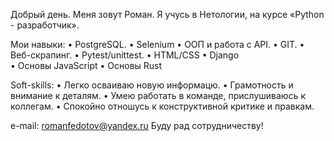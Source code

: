 Добрый день. Меня зовут Роман. Я учусь в Нетологии, на курсе «Python - разработчик».

Мои навыки: 
• PostgreSQL.
﻿﻿• Selenium
• ООП и работа c API.
﻿﻿• GIT.
• Веб-скрапинг.
﻿﻿• Pytest/unittest.
﻿﻿• HTML/CSS
• Django  
• Основы JavaScript
• Основы Rust  

﻿﻿Soft-skills:
• Легко осваиваю новую информацю. 
• Грамотность и внимание к деталям.
• Умею  работать в команде, прислушиваюсь к коллегам.
• Спокойно отношусь к конструктивной критике и правкам.


e-mail: romanfedotov@yandex.ru
Буду рад сотрудничеству!
